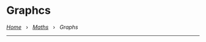# Graphcs

*[Home](../README.md)* &nbsp; › &nbsp; 
*[Maths](./maths.md)* &nbsp; › &nbsp; 
*Graphs*

---

